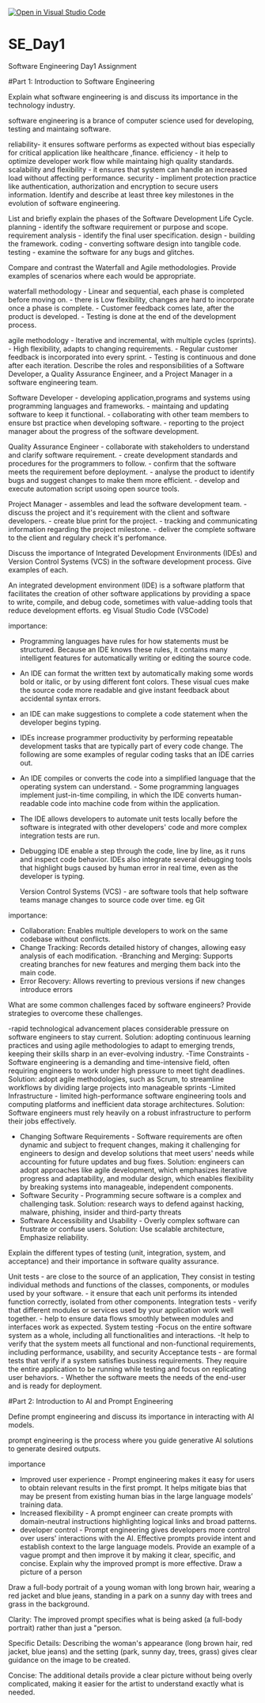 [![Open in Visual Studio Code](https://classroom.github.com/assets/open-in-vscode-2e0aaae1b6195c2367325f4f02e2d04e9abb55f0b24a779b69b11b9e10269abc.svg)](https://classroom.github.com/online_ide?assignment_repo_id=18327544&assignment_repo_type=AssignmentRepo)
# SE_Day1
Software Engineering Day1 Assignment

#Part 1: Introduction to Software Engineering

Explain what software engineering is and discuss its importance in the technology industry.

software engineering is a brance of computer science used for developing, testing and maintaing software.

reliability- it ensures software performs as expected without bias especially for critical application like healthcare ,finance.
efficiency - it help to optimize developer work flow while maintaing high quality standards.
scalability and flexibility - it ensures that system can handle an increased load without affecting performance.
security - impliment protection practice like authentication, authorization and encryption to secure users information.
Identify and describe at least three key milestones in the evolution of software engineering.


List and briefly explain the phases of the Software Development Life Cycle.
planning - identify the software requirement or purpose and scope.
requirement analysis - identify the final user specification.
design - building the framework.
coding - converting software design into tangible code.
testing - examine the software for any bugs and glitches.

Compare and contrast the Waterfall and Agile methodologies. Provide examples of scenarios where each would be appropriate.

waterfall methodology - Linear and sequential, each phase is completed before moving on.
          - there is Low flexibility, changes are hard to incorporate once a phase is complete.
          - Customer feedback comes late, after the product is developed.
          - Testing is done at the end of the development process.

agile methodology - Iterative and incremental, with multiple cycles (sprints).
                  - High flexibility, adapts to changing requirements.
                  - Regular customer feedback is incorporated into every sprint.
                  - Testing is continuous and done after each iteration.
Describe the roles and responsibilities of a Software Developer, a Quality Assurance Engineer, and a Project Manager in a software engineering team.

Software Developer - developing application,programs and systems using programming languages and frameworks.
                   - maintaing and updating software to keep it functional.
                   - collaborating with other team members to ensure bst practice when developing software.
                   - reporting to the project manager about the progress of the software development.

Quality Assurance Engineer - collaborate with stakeholders to understand and clarify software requirement.
                           - create development standards and procedures for the programmers to follow.
                           - confirm that the software meets the requirement before deployment.
                           - analyse the product to identify bugs and suggest changes to make them more efficient.
                           - develop and execute automation script usoing open source tools.

Project Manager - assembles and lead the software development team.
                - discuss the project and it's requirement with the client and software developers.
                - create blue print for the project.
                - tracking and communicating information regarding the project milestone.
                - deliver the complete software to the client and regulary check it's perfomance.    

Discuss the importance of Integrated Development Environments (IDEs) and Version Control Systems (VCS) in the software development process. Give examples of each.

An integrated development environment (IDE) is a software platform that facilitates the creation of other software applications by providing a space to write, compile, and debug code, sometimes with value-adding tools that reduce development efforts. eg Visual Studio Code (VSCode)

importance:

- Programming languages have rules for how statements must be structured. Because an IDE knows these rules, it contains many intelligent features for automatically writing or editing the source code.
 - An IDE can format the written text by automatically making some words bold or italic, or by using different font colors. These visual cues make the source code more readable and give instant feedback about accidental syntax errors.
 - an IDE can make suggestions to complete a code statement when the developer begins typing.
 - IDEs increase programmer productivity by performing repeatable development tasks that are typically part of every code change. The following are some examples of regular coding tasks that an IDE carries out.
 - An IDE compiles or converts the code into a simplified language that the operating system can understand.  - Some programming languages implement just-in-time compiling, in which the IDE converts human-readable code into machine code from within the application.
 - The IDE allows developers to automate unit tests locally before the software is integrated with other developers' code and more complex integration tests are run.
 - Debugging IDE enable a  step through the code, line by line, as it runs and inspect code behavior. IDEs also integrate several debugging tools that highlight bugs caused by human error in real time, even as the developer is typing.

   Version Control Systems (VCS) - are software tools that help software teams manage changes to source code over time. eg Git 

importance:
  - Collaboration: Enables multiple developers to work on the same codebase without conflicts.
 - Change Tracking: Records detailed history of changes, allowing easy analysis of each modification.
  -Branching and Merging: Supports creating branches for new features and merging them back into the main code.
 - Error Recovery: Allows reverting to previous versions if new changes introduce errors

What are some common challenges faced by software engineers? Provide strategies to overcome these challenges.

-rapid technological advancement places considerable pressure on software engineers to stay current.
     Solution: adopting continuous learning practices and using agile methodologies to adapt to emerging trends, keeping their skills sharp in an ever-evolving industry.
 -Time Constraints - Software engineering is a demanding and time-intensive field, often requiring engineers to work under high pressure to meet tight deadlines. 
      Solution:  adopt agile methodologies, such as Scrum, to streamline workflows by dividing large projects into manageable sprints
-Limited Infrastructure - limited high-performance software engineering tools and computing platforms and inefficient data storage architectures.
       Solution: Software engineers must rely heavily on a robust infrastructure to perform their jobs effectively.
- Changing Software Requirements - Software requirements are often dynamic and subject to frequent changes, making it challenging for engineers to design and develop solutions that meet users' needs while accounting for future updates and bug fixes.
      Solution: engineers can adopt approaches like agile development, which emphasizes iterative progress and adaptability, and modular design, which enables flexibility by breaking systems into manageable, independent components.
- Software Security - Programming secure software is a complex and challenging task.
       Solution: research ways to defend against hacking, malware, phishing, insider and third-party threats
- Software Accessibility and Usability - Overly complex software can frustrate or confuse users.
       Solution: Use scalable architecture, Emphasize reliability.

Explain the different types of testing (unit, integration, system, and acceptance) and their importance in software quality assurance.

Unit tests -  are close to the source of an application, They consist in testing individual methods and functions of the classes, components, or modules used by your software.
           - it ensure that each unit performs its intended function correctly, isolated from other components. 
Integration tests - verify that different modules or services used by your application work well together.
             - help to ensure data flows smoothly between modules and interfaces work as expected.
System testing -Focus on the entire software system as a whole, including all functionalities and interactions.
           -It help to verify that the system meets all functional and non-functional requirements, including performance, usability, and security
Acceptance tests - are formal tests that verify if a system satisfies business requirements. They require the entire application to be running while testing and focus on replicating user behaviors.
          -	Whether the software meets the needs of the end-user and is ready for deployment.

#Part 2: Introduction to AI and Prompt Engineering

Define prompt engineering and discuss its importance in interacting with AI models.

prompt engineering is the process where you guide generative AI solutions to generate desired outputs.

importance
- Improved user experience - Prompt engineering makes it easy for users to obtain relevant results in the first prompt. It helps mitigate bias that may be present from existing human bias in the large language models’ training data.
- Increased flexibility - A prompt engineer can create prompts with domain-neutral instructions highlighting logical links and broad patterns.
- developer control - Prompt engineering gives developers more control over users' interactions with the AI. Effective prompts provide intent and establish context to the large language models.
Provide an example of a vague prompt and then improve it by making it clear, specific, and concise. Explain why the improved prompt is more effective.
Draw a picture of a person

Draw a full-body portrait of a young woman with long brown hair, wearing a red jacket and blue jeans, standing in a park on a sunny day with trees and grass in the background.

 Clarity: The improved prompt specifies what is being asked (a full-body portrait) rather than just a "person.

 Specific Details: Describing the woman's appearance (long brown hair, red jacket, blue jeans) and the setting (park, sunny day, trees, grass) gives clear guidance on the image to be created.

  Concise: The additional details provide a clear picture without being overly complicated, making it easier for the artist to understand exactly what is needed.
